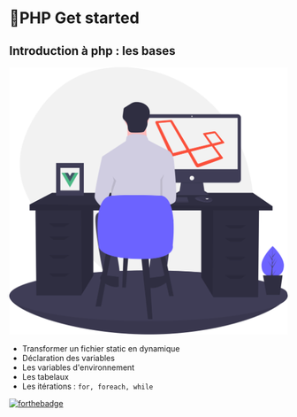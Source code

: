 # 🚀PHP Get started

## Introduction à php : les bases
![cover](./public/asset/cover.svg)

* Transformer un fichier static en dynamique
* Déclaration des variables
* Les variables d'environnement
* Les tabelaux
* Les itérations : ```for, foreach, while```

[![forthebadge](https://forthebadge.com/images/badges/license-mit.svg)](https://forthebadge.com)